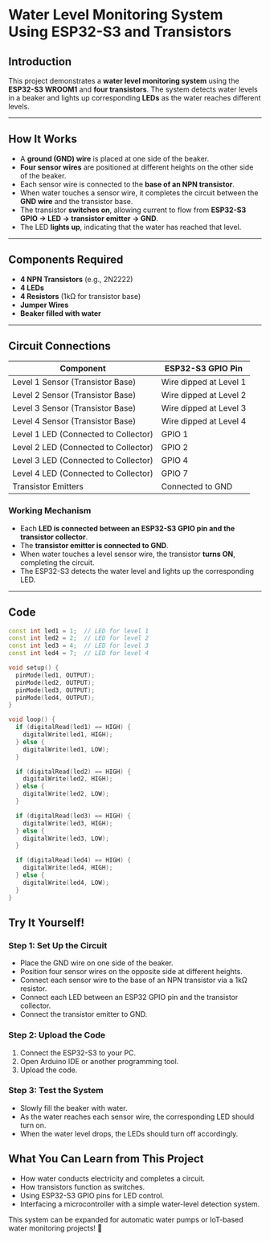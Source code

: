 # **Water Level Monitoring System Using ESP32-S3 and Transistors**

## **Introduction**
This project demonstrates a **water level monitoring system** using the **ESP32-S3 WROOM1** and **four transistors**. The system detects water levels in a beaker and lights up corresponding **LEDs** as the water reaches different levels.

---

## **How It Works**
- A **ground (GND) wire** is placed at one side of the beaker.
- **Four sensor wires** are positioned at different heights on the other side of the beaker.
- Each sensor wire is connected to the **base of an NPN transistor**.
- When water touches a sensor wire, it completes the circuit between the **GND wire** and the transistor base.
- The transistor **switches on**, allowing current to flow from **ESP32-S3 GPIO → LED → transistor emitter → GND**.
- The LED **lights up**, indicating that the water has reached that level.

---

## **Components Required**

- **4 NPN Transistors** (e.g., 2N2222)
- **4 LEDs**
- **4 Resistors** (1kΩ for transistor base)
- **Jumper Wires**
- **Beaker filled with water**

---

## **Circuit Connections**
| **Component**  | **ESP32-S3 GPIO Pin** |
|---------------|----------------------|
| Level 1 Sensor (Transistor Base) | Wire dipped at Level 1 |
| Level 2 Sensor (Transistor Base) | Wire dipped at Level 2 |
| Level 3 Sensor (Transistor Base) | Wire dipped at Level 3 |
| Level 4 Sensor (Transistor Base) | Wire dipped at Level 4 |
| Level 1 LED (Connected to Collector) | GPIO 1 |
| Level 2 LED (Connected to Collector) | GPIO 2 |
| Level 3 LED (Connected to Collector) | GPIO 4 |
| Level 4 LED (Connected to Collector) | GPIO 7 |
| Transistor Emitters | Connected to GND |

### **Working Mechanism**
- Each **LED is connected between an ESP32-S3 GPIO pin and the transistor collector**.
- The **transistor emitter is connected to GND**.
- When water touches a level sensor wire, the transistor **turns ON**, completing the circuit.
- The ESP32-S3 detects the water level and lights up the corresponding LED.

---

## **Code**
```cpp
const int led1 = 1;  // LED for level 1
const int led2 = 2;  // LED for level 2
const int led3 = 4;  // LED for level 3
const int led4 = 7;  // LED for level 4

void setup() {
  pinMode(led1, OUTPUT);
  pinMode(led2, OUTPUT);
  pinMode(led3, OUTPUT);
  pinMode(led4, OUTPUT);
}

void loop() {
  if (digitalRead(led1) == HIGH) {
    digitalWrite(led1, HIGH);
  } else {
    digitalWrite(led1, LOW);
  }

  if (digitalRead(led2) == HIGH) {
    digitalWrite(led2, HIGH);
  } else {
    digitalWrite(led2, LOW);
  }

  if (digitalRead(led3) == HIGH) {
    digitalWrite(led3, HIGH);
  } else {
    digitalWrite(led3, LOW);
  }

  if (digitalRead(led4) == HIGH) {
    digitalWrite(led4, HIGH);
  } else {
    digitalWrite(led4, LOW);
  }
}
```
## Try It Yourself!

### Step 1: Set Up the Circuit  
- Place the GND wire on one side of the beaker.  
- Position four sensor wires on the opposite side at different heights.  
- Connect each sensor wire to the base of an NPN transistor via a 1kΩ resistor.  
- Connect each LED between an ESP32 GPIO pin and the transistor collector.  
- Connect the transistor emitter to GND.  

### Step 2: Upload the Code  
1. Connect the ESP32-S3 to your PC.  
2. Open Arduino IDE or another programming tool.  
3. Upload the code.  

### Step 3: Test the System  
- Slowly fill the beaker with water.  
- As the water reaches each sensor wire, the corresponding LED should turn on.  
- When the water level drops, the LEDs should turn off accordingly.  

## What You Can Learn from This Project  
- How water conducts electricity and completes a circuit.  
- How transistors function as switches.  
- Using ESP32-S3 GPIO pins for LED control.  
- Interfacing a microcontroller with a simple water-level detection system.  

This system can be expanded for automatic water pumps or IoT-based water monitoring projects! 🚀  


